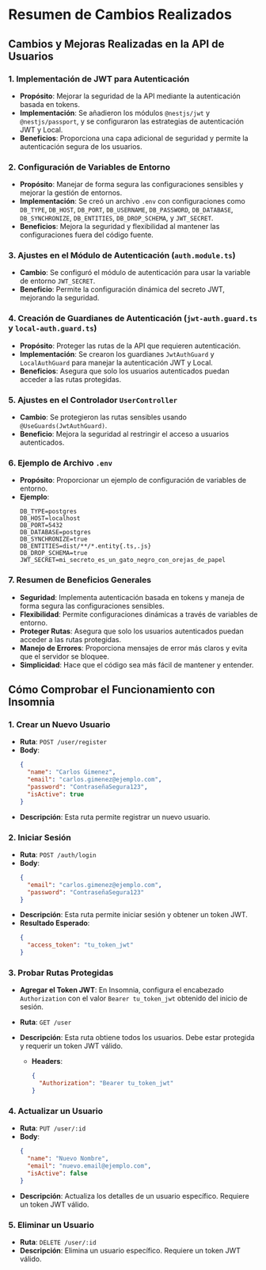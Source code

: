 # Resumen de Cambios Realizados

## Cambios y Mejoras Realizadas en la API de Usuarios

### 1. Implementación de JWT para Autenticación
- **Propósito**: Mejorar la seguridad de la API mediante la autenticación basada en tokens.
- **Implementación**: Se añadieron los módulos `@nestjs/jwt` y `@nestjs/passport`, y se configuraron las estrategias de autenticación JWT y Local.
- **Beneficios**: Proporciona una capa adicional de seguridad y permite la autenticación segura de los usuarios.

### 2. Configuración de Variables de Entorno
- **Propósito**: Manejar de forma segura las configuraciones sensibles y mejorar la gestión de entornos.
- **Implementación**: Se creó un archivo `.env` con configuraciones como `DB_TYPE`, `DB_HOST`, `DB_PORT`, `DB_USERNAME`, `DB_PASSWORD`, `DB_DATABASE`, `DB_SYNCHRONIZE`, `DB_ENTITIES`, `DB_DROP_SCHEMA`, y `JWT_SECRET`.
- **Beneficios**: Mejora la seguridad y flexibilidad al mantener las configuraciones fuera del código fuente.

### 3. Ajustes en el Módulo de Autenticación (`auth.module.ts`)
- **Cambio**: Se configuró el módulo de autenticación para usar la variable de entorno `JWT_SECRET`.
- **Beneficio**: Permite la configuración dinámica del secreto JWT, mejorando la seguridad.

### 4. Creación de Guardianes de Autenticación (`jwt-auth.guard.ts` y `local-auth.guard.ts`)
- **Propósito**: Proteger las rutas de la API que requieren autenticación.
- **Implementación**: Se crearon los guardianes `JwtAuthGuard` y `LocalAuthGuard` para manejar la autenticación JWT y Local.
- **Beneficios**: Asegura que solo los usuarios autenticados puedan acceder a las rutas protegidas.

### 5. Ajustes en el Controlador `UserController`
- **Cambio**: Se protegieron las rutas sensibles usando `@UseGuards(JwtAuthGuard)`.
- **Beneficio**: Mejora la seguridad al restringir el acceso a usuarios autenticados.

### 6. Ejemplo de Archivo `.env`
- **Propósito**: Proporcionar un ejemplo de configuración de variables de entorno.
- **Ejemplo**:
    ```plaintext
    DB_TYPE=postgres
    DB_HOST=localhost
    DB_PORT=5432
    DB_DATABASE=postgres
    DB_SYNCHRONIZE=true
    DB_ENTITIES=dist/**/*.entity{.ts,.js}
    DB_DROP_SCHEMA=true
    JWT_SECRET=mi_secreto_es_un_gato_negro_con_orejas_de_papel
    ```

### 7. Resumen de Beneficios Generales
- **Seguridad**: Implementa autenticación basada en tokens y maneja de forma segura las configuraciones sensibles.
- **Flexibilidad**: Permite configuraciones dinámicas a través de variables de entorno.
- **Proteger Rutas**: Asegura que solo los usuarios autenticados puedan acceder a las rutas protegidas.
- **Manejo de Errores**: Proporciona mensajes de error más claros y evita que el servidor se bloquee.
- **Simplicidad**: Hace que el código sea más fácil de mantener y entender.

## Cómo Comprobar el Funcionamiento con Insomnia

### 1. Crear un Nuevo Usuario
- **Ruta**: `POST /user/register`
- **Body**:
    ```json
    {
      "name": "Carlos Gimenez",
      "email": "carlos.gimenez@ejemplo.com",
      "password": "ContraseñaSegura123",
      "isActive": true
    }
    ```
- **Descripción**: Esta ruta permite registrar un nuevo usuario.

### 2. Iniciar Sesión
- **Ruta**: `POST /auth/login`
- **Body**:
    ```json
    {
      "email": "carlos.gimenez@ejemplo.com",
      "password": "ContraseñaSegura123"
    }
    ```
- **Descripción**: Esta ruta permite iniciar sesión y obtener un token JWT.
- **Resultado Esperado**: 
    ```json
    {
      "access_token": "tu_token_jwt"
    }
    ```

### 3. Probar Rutas Protegidas
- **Agregar el Token JWT**: En Insomnia, configura el encabezado `Authorization` con el valor `Bearer tu_token_jwt` obtenido del inicio de sesión.
- **Ruta**: `GET /user`
- **Descripción**: Esta ruta obtiene todos los usuarios. Debe estar protegida y requerir un token JWT válido.

    - **Headers**:
        ```json
        {
          "Authorization": "Bearer tu_token_jwt"
        }
        ```

### 4. Actualizar un Usuario
- **Ruta**: `PUT /user/:id`
- **Body**:
    ```json
    {
      "name": "Nuevo Nombre",
      "email": "nuevo.email@ejemplo.com",
      "isActive": false
    }
    ```
- **Descripción**: Actualiza los detalles de un usuario específico. Requiere un token JWT válido.

### 5. Eliminar un Usuario
- **Ruta**: `DELETE /user/:id`
- **Descripción**: Elimina un usuario específico. Requiere un token JWT válido.
